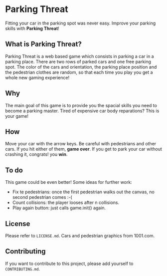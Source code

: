 # Parking Threat
Fitting your car in the parking spot was never easy. Improve your parking skills with **Parking Threat**! 


## What is Parking Threat?
Parking Threat is a web based game which consists in parking a car in a parking place. There are two rows of parked cars and one free parking spot. The color of the cars and orientation, the parking place position and the pedestrian clothes are random, so that each time you play you get a whole new gaming experience! 

## Why

The main goal of this game is to provide you the spacial skills you need to become a parking master. Tired of expensive car body reparations? This is your game!

## How

Move your car with the arrow keys. Be careful with pedestrians and other cars. If you hit either of them, **game over**. If you get to park your car without crashing it, congrats! you **win**.

## To do
This game could be even better! Some ideas for further work:
+ Fix te pedestrians: once the first pedestrian walks out the canvas, no second pedestrian comes :-(
+ Count collisions: the player looses after n collisions.
+ Play again button: just calls game.init() again. 

## License

Please refer to `LICENSE.md`. 
Cars and pedestrian graphics from 1001.com.

## Contributing

If you want to contribute to this project, please add yourself to `CONTRIBUTING.md`.
